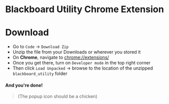 # Blackboard Utility Chrome Extension

# Download

 - Go to `Code` -> `Download Zip`
 - Unzip the file from your Downloads or wherever you stored it
 - On **Chrome**, navigate to [chrome://extensions/](chrome://extensions/)
 - Once you get there, turn on `Developer mode` in the top right corner
 - Then click `Load Unpacked` -> browse to the location of the unzipped `blackboard_utility` folder

#### And you're done!

> (The popup icon should be a chicken)